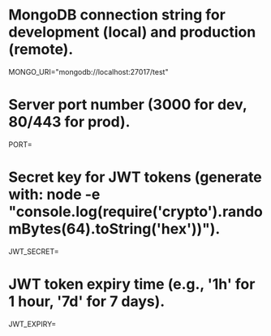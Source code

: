 # MongoDB connection string for development (local) and production (remote).
MONGO_URI="mongodb://localhost:27017/test"

# Server port number (3000 for dev, 80/443 for prod).
PORT=

# Secret key for JWT tokens (generate with: node -e "console.log(require('crypto').randomBytes(64).toString('hex'))").
JWT_SECRET=

# JWT token expiry time (e.g., '1h' for 1 hour, '7d' for 7 days).
JWT_EXPIRY=